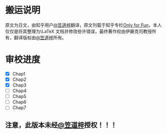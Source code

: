 # 搬运说明

原文为日文，由知乎用户[@笠道梓](https://www.zhihu.com/people/wo-bei-56)翻译，原文刊载于知乎专栏[Only for Fun](https://www.zhihu.com/column/c_1245739225699885056)，本人仅仅是将其整理为\LaTeX 文档并修改些许错误，最终著作权由伊藤克司教授所有，翻译版权由[@笠道梓](https://www.zhihu.com/people/wo-bei-56)所有。

# 审校进度

- [x] Chap1
- [x] Chap2
- [x] Chap3
- [ ] Chap4
- [ ] Chap5
- [ ] Chap6
- [ ] Chap7

## 注意，此版本未经[@笠道梓](https://www.zhihu.com/people/wo-bei-56)授权！！！